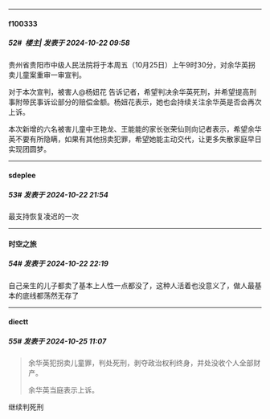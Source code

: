 ﻿
*****

####  f100333  
##### 52#         楼主| 发表于 2024-10-22 09:58

贵州省贵阳市中级人民法院将于本周五（10月25日）上午9时30分，对余华英拐卖儿童案重审一审宣判。

对于本次宣判，被害人@杨妞花 告诉记者，希望判决余华英死刑，并希望提高刑事附带民事诉讼部分的赔偿金额。杨妞花表示，她也会持续关注余华英是否会再次上诉。

本次新增的六名被害儿童中王艳龙、王能能的家长张荣仙则向记者表示，希望余华英不要有所隐瞒，如果有其他拐卖犯罪，希望她能主动交代，让更多失散家庭早日实现团圆梦。


*****

####  sdeplee  
##### 53#       发表于 2024-10-22 21:54

最支持恢复凌迟的一次


*****

####  时空之旅  
##### 54#       发表于 2024-10-22 22:19

自己亲生的儿子都卖了基本上人性一点都没了，这种人活着也没意义了，做人最基本的底线都荡然无存了


*****

####  diectt  
##### 55#       发表于 2024-10-25 11:07

<blockquote>余华英犯拐卖儿童罪，判处死刑，剥夺政治权利终身，并处没收个人全部财产。

余华英当庭表示上诉。</blockquote>

继续判死刑

